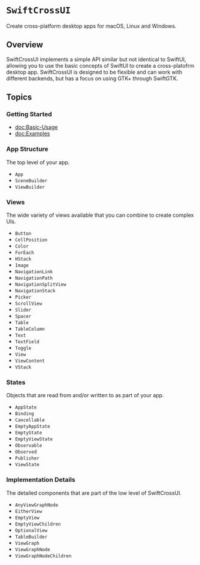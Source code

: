 # ``SwiftCrossUI``

Create cross-platform desktop apps for macOS, Linux and Windows.

## Overview

SwiftCrossUI implements a simple API similar but not identical to SwiftUI, allowing you to use the basic concepts of SwiftUI to create a cross-platofrm desktop app. SwiftCrossUI is designed to be flexible and can work with different backends, but has a focus on using GTK+ through SwiftGTK.

## Topics

### Getting Started

- <doc:Basic-Usage>
- <doc:Examples>

### App Structure

The top level of your app.

- ``App``
- ``SceneBuilder``
- ``ViewBuilder``

### Views

The wide variety of views available that you can combine to create complex UIs.

- ``Button``
- ``CellPosition``
- ``Color``
- ``ForEach``
- ``HStack``
- ``Image``
- ``NavigationLink``
- ``NavigationPath``
- ``NavigationSplitView``
- ``NavigationStack``
- ``Picker``
- ``ScrollView``
- ``Slider``
- ``Spacer``
- ``Table``
- ``TableColumn``
- ``Text``
- ``TextField``
- ``Toggle``
- ``View``
- ``ViewContent``
- ``VStack``

### States

Objects that are read from and/or written to as part of your app.

- ``AppState``
- ``Binding``
- ``Cancellable``
- ``EmptyAppState``
- ``EmptyState``
- ``EmptyViewState``
- ``Observable``
- ``Observed``
- ``Publisher``
- ``ViewState``

### Implementation Details

The detailed components that are part of the low level of SwiftCrossUI.

- ``AnyViewGraphNode``
- ``EitherView``
- ``EmptyView``
- ``EmptyViewChildren``
- ``OptionalView``
- ``TableBuilder``
- ``ViewGraph``
- ``ViewGraphNode``
- ``ViewGraphNodeChildren``
